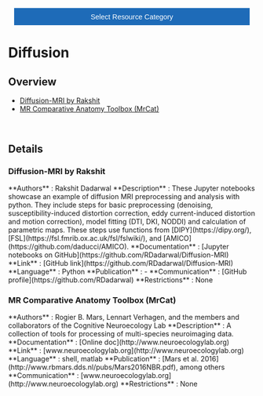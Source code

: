 <!-- This piece of code configures a dropdown button for resource categories. It should be present on every page where you want the button -->
<head><meta name="viewport" content="width=device-width, initial-scale=1"><style>
.dropbtn {background-color: #1e6bb8; color: white; padding: 16px; font-size: 1rem; border: none; cursor: pointer; width: 30rem}
.dropbtn:hover, .dropbtn:focus {background-color: #2980B9;}
.dropdown {position: relative; display: inline-block;}
.dropdown-content {display: none; position: absolute; background-color: #f1f1f1; min-width: 100%; overflow: auto; box-shadow: 0px 8px 16px 0px rgba(0,0,0,0.2); z-index: 1; text-align: center; font-size: 1rem;}
.dropdown-content a { color: black; padding: 12px 16px; text-decoration: none; display: block;}
.dropdown a:hover {background-color: #ddd;}
.show {display: block;}
.dropbtn + .dropbtn { margin-left: auto; }
@media screen and (min-width: 64em) { .dropbtn { max-width: 64rem; width: 40rem; padding: 0.75rem 1rem; } }
@media screen and (min-width: 42em) and (max-width: 64em) { .dropbtn { width: 30rem; padding: 0.6rem 0.9rem; font-size: 0.9rem; } }
@media screen and (max-width: 42em) { .dropbtn { display: block; width: 20rem; padding: 0.75rem; font-size: 0.9rem; }
.dropbtn + .dropbtn { margin-top: 1rem; margin-left: 0; } }
</style></head>
<!------------------------------------------------------------------------>

<!-- This is the actual button -->
<center><div class="dropdown">
  <button onclick="myFunction()" class="dropbtn">Select Resource Category</button>
  <div id="myDropdown" class="dropdown-content">
    <a href="templates_and_atlases">Template/Atlas</a>
    <a href="pipelines_general">General analysis</a>
    <a href="pipelines_structural">Structural analysis</a>
    <a href="pipelines_fmri">Functional analysis</a>
    <a href="pipelines_diffusion">Diffusion analysis</a>
    <a href="data_sharing">Data sharing</a>
    <a href="software_packages">Software packages</a>
    <a href="hardware">Hardware & protocols</a>
  </div>
</div></center>

<!-- This script handles the button dynamics -->
<script>
function myFunction() {document.getElementById("myDropdown").classList.toggle("show");}
window.onclick = function(event) {
  if (!event.target.matches('.dropbtn')) { var dropdowns = document.getElementsByClassName("dropdown-content"); var i;
    for (i = 0; i < dropdowns.length; i++) {var openDropdown = dropdowns[i]; if (openDropdown.classList.contains('show')) {openDropdown.classList.remove('show'); } } }
} 
</script>



<!-- Start normal content here -->  

# Diffusion

## Overview
- [Diffusion-MRI by Rakshit](pipelines_diffusion.md#diffusion-mri-by-rakshit) 
- [MR Comparative Anatomy Toolbox (MrCat)](pipelines_diffusion.md#mr-comparative-anatomy-toolbox-mrcat)
    
<br>    

## Details

### Diffusion-MRI by Rakshit     
<div class="rw-ui-container" data-title="Rakshit rating"></div>     
**Authors**         : Rakshit Dadarwal                                                                             
**Description**     : These Jupyter notebooks showcase  an example of diffusion MRI preprocessing and analysis with python. They include steps for basic preprocessing (denoising, susceptibility-induced distortion correction, eddy current-induced distortion and motion correction), model fitting (DTI, DKI, NODDI) and calculation of parametric maps. These steps use functions from [DIPY](https://dipy.org/), [FSL](https://fsl.fmrib.ox.ac.uk/fsl/fslwiki/), and [AMICO](https://github.com/daducci/AMICO).                  
**Documentation**   : [Jupyter notebooks on GitHub](https://github.com/RDadarwal/Diffusion-MRI)                                     
**Link**            : [GitHub link](https://github.com/RDadarwal/Diffusion-MRI)         
**Language**        : Python                                                  
**Publication**     : -                                                                                       
**Communication**   : [GitHub profile](https://github.com/RDadarwal)                                            
**Restrictions**    : None                                                                                      

### MR Comparative Anatomy Toolbox (MrCat)   
<div class="rw-ui-container" data-title="MrCat rating"></div>    
**Authors**         : Rogier B. Mars, Lennart Verhagen, and the members and collaborators of the Cognitive Neuroecology Lab	             
**Description**     : A collection of tools for processing of multi-species neuroimaging data.                               
**Documentation**   : [Online doc](http://www.neuroecologylab.org)     
**Link**            : [www.neuroecologylab.org](http://www.neuroecologylab.org)    
**Language**        : shell, matlab                                                                                  
**Publication**     : [Mars et al. 2016](http://www.rbmars.dds.nl/pubs/Mars2016NBR.pdf), among others                        
**Communication**   : [www.neuroecologylab.org](http://www.neuroecologylab.org)                                           
**Restrictions**    : None  




[//]: # (This script is necessary to render the rating widgets)
[//]: # (Use this code to insert a widget)
[//]: # (<div class="rw-ui-container" data-title="test rating"></div>)

<script type="text/javascript">(function(d, t, e, m){
    // Async Rating-Widget initialization.
    window.RW_Async_Init = function(){
        RW.init({
            huid: "461543",
            uid: "08f35e7d11687ef3ae7b3e7c219b6114",
            source: "website",
            options: {
                "advanced": {
                    "layout": {
                        "lineHeight": "12px"
                    },
                    "nero": {
                        "showDislike": false
                    },
                    "text": {
                        "rateThis": "Like this resource"
                    }
                },
                "type": "nero",
                "style": "check",
                "isDummy": false,
                "showTooltip": false,
            } 
        });
        RW.render();
    };
        // Append Rating-Widget JavaScript library.
    var rw, s = d.getElementsByTagName(e)[0], id = "rw-js",
        l = d.location, ck = "Y" + t.getFullYear() + 
        "M" + t.getMonth() + "D" + t.getDate(), p = l.protocol,
        f = ((l.search.indexOf("DBG=") > -1) ? "" : ".min"),
        a = ("https:" == p ? "secure." + m + "js/" : "js." + m);
    if (d.getElementById(id)) return;              
    rw = d.createElement(e);
    rw.id = id; rw.async = true; rw.type = "text/javascript";
    rw.src = p + "//" + a + "external" + f + ".js?ck=" + ck;
    s.parentNode.insertBefore(rw, s);
    }(document, new Date(), "script", "rating-widget.com/"));
</script>

